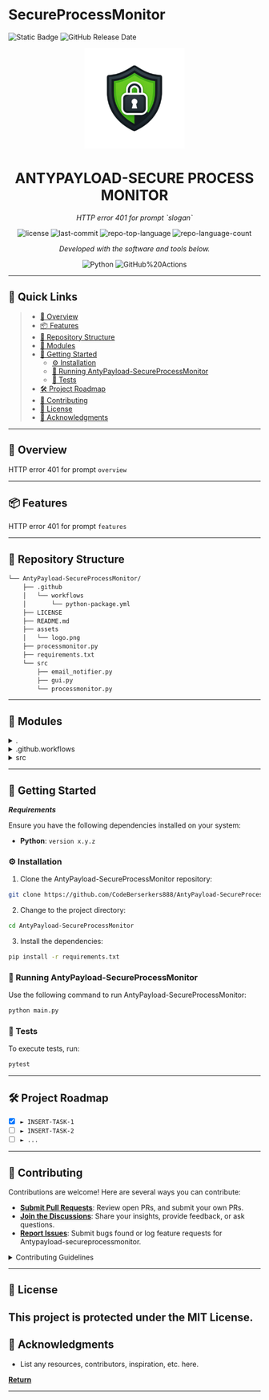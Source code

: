 # SecureProcessMonitor

![Static Badge](https://img.shields.io/badge/DefensePayload-AntyBadUSB-green)
![GitHub Release Date](https://img.shields.io/github/release-date/Bulli77/AntyPayload-SecureProcessMonitor)

<p align="center">
  <img src="assets/logo.png" alt="SecureProcessMonitor Logo" width="200px">
</p>
<p align="center">

</p>
<p align="center">
    <h1 align="center">ANTYPAYLOAD-SECURE PROCESS MONITOR</h1>
</p>
<p align="center">
    <em>HTTP error 401 for prompt `slogan`</em>
</p>
<p align="center">
	<img src="https://img.shields.io/github/license/CodeBerserkers888/AntyPayload-SecureProcessMonitor?style=flat&color=0080ff" alt="license">
	<img src="https://img.shields.io/github/last-commit/CodeBerserkers888/AntyPayload-SecureProcessMonitor?style=flat&logo=git&logoColor=white&color=0080ff" alt="last-commit">
	<img src="https://img.shields.io/github/languages/top/CodeBerserkers888/AntyPayload-SecureProcessMonitor?style=flat&color=0080ff" alt="repo-top-language">
	<img src="https://img.shields.io/github/languages/count/CodeBerserkers888/AntyPayload-SecureProcessMonitor?style=flat&color=0080ff" alt="repo-language-count">
<p>
<p align="center">
		<em>Developed with the software and tools below.</em>
</p>
<p align="center">
	<img src="https://img.shields.io/badge/Python-3776AB.svg?style=flat&logo=Python&logoColor=white" alt="Python">
	<img src="https://img.shields.io/badge/GitHub%20Actions-2088FF.svg?style=flat&logo=GitHub-Actions&logoColor=white" alt="GitHub%20Actions">
</p>
<hr>

## 🔗 Quick Links

> - [📍 Overview](#-overview)
> - [📦 Features](#-features)
> - [📂 Repository Structure](#-repository-structure)
> - [🧩 Modules](#-modules)
> - [🚀 Getting Started](#-getting-started)
>   - [⚙️ Installation](#️-installation)
>   - [🤖 Running AntyPayload-SecureProcessMonitor](#-running-AntyPayload-SecureProcessMonitor)
>   - [🧪 Tests](#-tests)
> - [🛠 Project Roadmap](#-project-roadmap)
> - [🤝 Contributing](#-contributing)
> - [📄 License](#-license)
> - [👏 Acknowledgments](#-acknowledgments)

---

## 📍 Overview

HTTP error 401 for prompt `overview`

---

## 📦 Features

HTTP error 401 for prompt `features`

---

## 📂 Repository Structure

```sh
└── AntyPayload-SecureProcessMonitor/
    ├── .github
    │   └── workflows
    │       └── python-package.yml
    ├── LICENSE
    ├── README.md
    ├── assets
    │   └── logo.png
    ├── processmonitor.py
    ├── requirements.txt
    └── src
        ├── email_notifier.py
        ├── gui.py
        └── processmonitor.py
```

---

## 🧩 Modules

<details closed><summary>.</summary>

| File                                                                                                                     | Summary                                       |
| ---                                                                                                                      | ---                                           |
| [processmonitor.py](https://github.com/CodeBerserkers888/AntyPayload-SecureProcessMonitor/blob/master/processmonitor.py) | HTTP error 401 for prompt `processmonitor.py` |
| [requirements.txt](https://github.com/CodeBerserkers888/AntyPayload-SecureProcessMonitor/blob/master/requirements.txt)   | HTTP error 401 for prompt `requirements.txt`  |

</details>

<details closed><summary>.github.workflows</summary>

| File                                                                                                                                         | Summary                                                          |
| ---                                                                                                                                          | ---                                                              |
| [python-package.yml](https://github.com/CodeBerserkers888/AntyPayload-SecureProcessMonitor/blob/master/.github/workflows/python-package.yml) | HTTP error 401 for prompt `.github/workflows/python-package.yml` |

</details>

<details closed><summary>src</summary>

| File                                                                                                                         | Summary                                           |
| ---                                                                                                                          | ---                                               |
| [email_notifier.py](https://github.com/CodeBerserkers888/AntyPayload-SecureProcessMonitor/blob/master/src/email_notifier.py) | HTTP error 401 for prompt `src/email_notifier.py` |
| [gui.py](https://github.com/CodeBerserkers888/AntyPayload-SecureProcessMonitor/blob/master/src/gui.py)                       | HTTP error 401 for prompt `src/gui.py`            |
| [processmonitor.py](https://github.com/CodeBerserkers888/AntyPayload-SecureProcessMonitor/blob/master/src/processmonitor.py) | HTTP error 401 for prompt `src/processmonitor.py` |

</details>

---

## 🚀 Getting Started

***Requirements***

Ensure you have the following dependencies installed on your system:

* **Python**: `version x.y.z`

### ⚙️ Installation

1. Clone the AntyPayload-SecureProcessMonitor repository:

```sh
git clone https://github.com/CodeBerserkers888/AntyPayload-SecureProcessMonitor
```

2. Change to the project directory:

```sh
cd AntyPayload-SecureProcessMonitor
```

3. Install the dependencies:

```sh
pip install -r requirements.txt
```

### 🤖 Running AntyPayload-SecureProcessMonitor

Use the following command to run AntyPayload-SecureProcessMonitor:

```sh
python main.py
```

### 🧪 Tests

To execute tests, run:

```sh
pytest
```

---

## 🛠 Project Roadmap

- [X] `► INSERT-TASK-1`
- [ ] `► INSERT-TASK-2`
- [ ] `► ...`

---

## 🤝 Contributing

Contributions are welcome! Here are several ways you can contribute:

- **[Submit Pull Requests](https://github.com/CodeBerserkers888/AntyPayload-SecureProcessMonitor/blob/main/CONTRIBUTING.md)**: Review open PRs, and submit your own PRs.
- **[Join the Discussions](https://github.com/CodeBerserkers888/AntyPayload-SecureProcessMonitor/discussions)**: Share your insights, provide feedback, or ask questions.
- **[Report Issues](https://github.com/CodeBerserkers888/AntyPayload-SecureProcessMonitor/issues)**: Submit bugs found or log feature requests for Antypayload-secureprocessmonitor.

<details closed>
    <summary>Contributing Guidelines</summary>

1. **Fork the Repository**: Start by forking the project repository to your GitHub account.
2. **Clone Locally**: Clone the forked repository to your local machine using a Git client.
   ```sh
   git clone https://github.com/CodeBerserkers888/AntyPayload-SecureProcessMonitor
   ```
3. **Create a New Branch**: Always work on a new branch, giving it a descriptive name.
   ```sh
   git checkout -b new-feature-x
   ```
4. **Make Your Changes**: Develop and test your changes locally.
5. **Commit Your Changes**: Commit with a clear message describing your updates.
   ```sh
   git commit -m 'Implemented new feature x.'
   ```
6. **Push to GitHub**: Push the changes to your forked repository.
   ```sh
   git push origin new-feature-x
   ```
7. **Submit a Pull Request**: Create a PR against the original project repository. Clearly describe the changes and their motivations.

Once your PR is reviewed and approved, it will be merged into the main branch.

</details>

---

## 📄 License

This project is protected under the MIT License.
---

## 👏 Acknowledgments

- List any resources, contributors, inspiration, etc. here.

[**Return**](#-quick-links)

---
